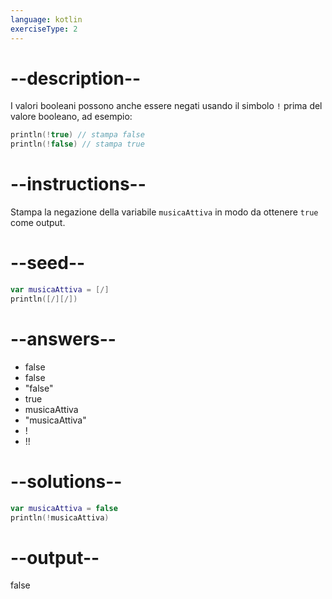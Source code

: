 ```yaml
---
language: kotlin
exerciseType: 2
---
```


# --description--

I valori booleani possono anche essere negati usando il simbolo `!` prima del valore booleano, ad esempio:
```kotlin
println(!true) // stampa false
println(!false) // stampa true
```

# --instructions--

Stampa la negazione della variabile `musicaAttiva` in modo da ottenere `true` come output.

# --seed--

```kotlin
var musicaAttiva = [/]
println([/][/])
```

# --answers--

- false
- false
- "false"
- true
- musicaAttiva
- "musicaAttiva"
- !
- !!

# --solutions--

```kotlin
var musicaAttiva = false
println(!musicaAttiva)
```

# --output--

false

